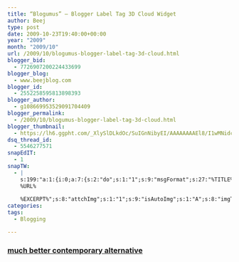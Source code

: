 ```yaml
---
title: “Blogumus” – Blogger Label Tag 3D Cloud Widget
author: Beej
type: post
date: 2009-10-23T19:40:00+00:00
year: "2009"
month: "2009/10"
url: /2009/10/blogumus-blogger-label-tag-3d-cloud.html
blogger_bid:
  - 7726907200224433699
blogger_blog:
  - www.beejblog.com
blogger_id:
  - 2552258595813898393
blogger_author:
  - g108669953529091704409
blogger_permalink:
  - /2009/10/blogumus-blogger-label-tag-3d-cloud.html
blogger_thumbnail:
  - https://lh6.ggpht.com/_XlySlDLkdOc/SuIGnNibyEI/AAAAAAAAEl8/I1wMNidc75w/Test%5B3%5D.gif?imgmax=800
dsq_thread_id:
  - 5546277571
snapEdIT:
  - 1
snapTW:
  - |
    s:199:"a:1:{i:0;a:7:{s:2:"do";s:1:"1";s:9:"msgFormat";s:27:"%TITLE%
    %URL%
    
    %EXCERPT%";s:8:"attchImg";s:1:"1";s:9:"isAutoImg";s:1:"A";s:8:"imgToUse";s:0:"";s:9:"isAutoURL";s:1:"A";s:8:"urlToUse";s:0:"";}}";
categories:
tags:
  - Blogging

---
```

### [much better contemporary alternative][1]

 [1]: /?p=488